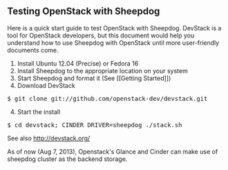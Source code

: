 ## Testing OpenStack with Sheepdog
   Here is a quick start guide to test OpenStack with Sheepdog. DevStack is a tool for OpenStack developers, but this document would help you understand how to use Sheepdog with OpenStack until more user-friendly documents come.

   1. Install Ubuntu 12.04 (Precise) or Fedora 16
   2. Install Sheepdog to the appropriate location on your system
   2. Start Sheepdog and format it (See [[Getting Started]])
   3. Download DevStack
<pre>
$ git clone git://github.com/openstack-dev/devstack.git
</pre>
   4. Start the install
<pre>
$ cd devstack; CINDER_DRIVER=sheepdog ./stack.sh
</pre>

See also http://devstack.org/

As of now (Aug 7, 2013), Openstack's Glance and Cinder can make use of sheepdog cluster as the backend storage.